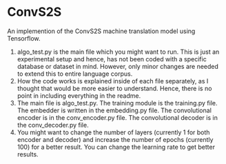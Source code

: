 # ConvS2S
An implemention of the ConvS2S machine translation model using Tensorflow.

1. algo_test.py is the main file which you might want to run. This is just an experimental setup and hence, has not been coded with a specific database or dataset in mind. However, only minor changes are needed to extend this to entire language corpus.
2. How the code works is explained inside of each file separately, as I thought that would be more easier to understand. Hence, there is no point in including everything in the readme.
3. The main file is algo_test.py. The training module is the training.py file. The embedder is written in the embedding.py file. The convolutional encoder is in the conv_encoder.py file. The convolutional decoder is in the conv_decoder.py file. 
4. You might want to change the number of layers (currently 1 for both encoder and decoder) and increase the number of epochs (currently 100) for a better result. You can change the learning rate to get better results.
